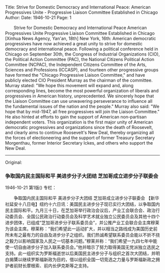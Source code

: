 Title: Strive for Domestic Democracy and International Peace: American Progressives Unite - Progressive Liaison Committee Established in Chicago
Author: 
Date: 1946-10-21
Page: 1

　　Strive for Domestic Democracy and International Peace
    American Progressives Unite
    Progressive Liaison Committee Established in Chicago
    [Xinhua News Agency, Yan'an, 18th] New York, 16th: American democratic progressives have now achieved a great unity to strive for domestic democracy and international peace. Following a political conference held in Chicago on September 30th, the Congress of Industrial Organizations (CIO), the Political Action Committee (PAC), the National Citizens Political Action Committee (NCPAC), the Independent Citizens Committee of the Arts, Sciences and Professions (ICCASP), and fourteen other progressive groups have formed the "Chicago Progressive Liaison Committee," and have publicly elected CIO President Murray as the chairman of the committee. Murray stated: "We hope this movement will expand and, along corresponding lines, become the most powerful organization of liberals and progressives in American history, unprecedented. We sincerely hope that the Liaison Committee can use unwavering perseverance to influence all the fundamental issues of the nation and the people." Murray also said: "We hope that by mid-1947, all free progressives will join the Liaison Committee." He also hinted at efforts to gain the support of American non-partisan independent voters. This organization is the first major unity of American democratic progressives and organizations since the death of Roosevelt, and clearly aims to continue Roosevelt's New Deal, thereby organizing all the forces of electioneering and the support of former Treasury Secretary Morgenthau, former Interior Secretary Ickes, and others who support the New Deal.



<hr /> 

Original: 


### 争取国内民主国际和平  美进步分子大团结  芝加哥成立进步分子联委会

1946-10-21
第1版()
专栏：

　　争取国内民主国际和平
    美进步分子大团结
    芝加哥成立进步分子联委会
    【新华社延安十八日电】纽约十六日讯：美国民主进步分子现已实行大团结，以争取国内民主国际和平。九月三十日，在芝加哥举行政治会议后，产业工会联合会、政治行动委员会、全国公民政治行动委员会及科学艺术就业独立公民委员会及其他十四个进步团体，已组成“芝加哥进步分子联系委员会”，并公推产业工会联合会主席穆莱为该会主席。穆莱称：“我们希望此一运动扩大，并以相当之路线成为美国历史前所未有之最有力的自由及进步分子之组织。我们热诚希望联系委员会能以不折不挠之毅力以影响国家及人民之一切基本问题。”穆莱并称：“我们希望一九四七年中能使一切自由进步分子加入联系委员会。”他并暗示了努力取得美国无党派独立选民之支持。此一组织实为罗斯福逝世以后美国民主进步分子与组织之首次大团结，并明白揭橥以继续罗斯福新政为目的，借以组织全国一切竞选之力量与罗斯福新政之拥护者前财长摩根索、前内长伊克斯等之支持。
